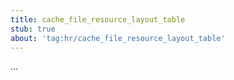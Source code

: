 ```yaml
---
title: cache_file_resource_layout_table
stub: true
about: 'tag:hr/cache_file_resource_layout_table'
---
```

...
